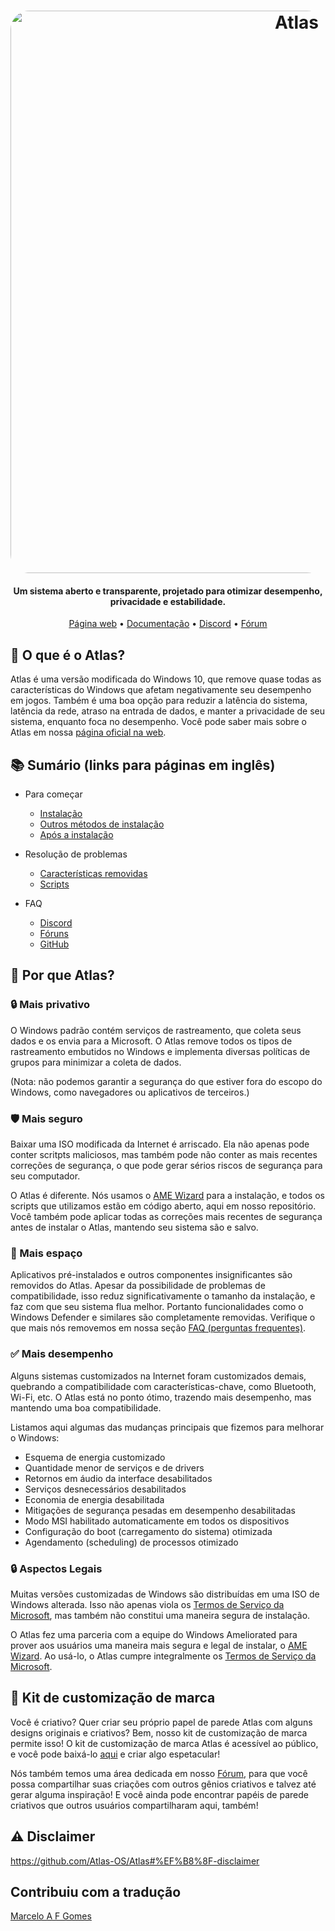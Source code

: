 <h1 align="center">
  <a href="http://atlasos.net"><img src="https://cdn.jsdelivr.net/gh/Atlas-OS/Atlas@main/img/banner.png" alt="Atlas" width="900" style="border-radius: 30px"></a>
</h1>

<h4 align="center">Um sistema aberto e transparente, projetado para otimizar desempenho, privacidade e estabilidade.</h4>

<p align="center">
  <a href="https://atlasos.net">Página web</a>
  •
  <a href="https://docs.atlasos.net">Documentação</a>
  •
  <a href="https://discord.atlasos.net" target="_blank">Discord</a>
  •
  <a href="https://forum.atlasos.net">Fórum</a>
</p>

## 🤔 **O que é o Atlas?**

Atlas é uma versão modificada do Windows 10, que remove quase todas as características do Windows que afetam
negativamente seu desempenho em jogos. Também é uma boa opção para reduzir a latência do sistema, latência da
rede, atraso na entrada de dados, e manter a privacidade de seu sistema, enquanto foca no desempenho.
Você pode saber mais sobre o Atlas em nossa [página oficial na web](https://atlasos.net).

## 📚 **Sumário (links para páginas em inglês)**

- Para começar
  - [Instalação](https://docs.atlasos.net/getting-started/installation)
  - [Outros métodos de instalação](https://docs.atlasos.net/getting-started/other-installation-methods/no-usb)
  - [Após a instalação](https://docs.atlasos.net/getting-started/post-installation/drivers)

- Resolução de problemas
  - [Características removidas](https://docs.atlasos.net/troubleshooting/removed-features)
  - [Scripts](https://docs.atlasos.net/troubleshooting/scripts)

- FAQ
  - [Discord](https://docs.atlasos.net/faq/community/discord)
  - [Fóruns](https://docs.atlasos.net/faq/community/forums)
  - [GitHub](https://docs.atlasos.net/faq/community/github)

## 👀 **Por que Atlas?**

### 🔒 Mais privativo
O Windows padrão contém serviços de rastreamento, que coleta seus dados e os envia para a Microsoft.
O Atlas remove todos os tipos de rastreamento embutidos no Windows e implementa diversas políticas de grupos
para minimizar a coleta de dados.

(Nota: não podemos garantir a segurança do que estiver fora do escopo do Windows, como navegadores ou
aplicativos de terceiros.)

### 🛡️ Mais seguro
Baixar uma ISO modificada da Internet é arriscado. Ela não apenas pode conter scritpts maliciosos, mas
também pode não conter as mais recentes correções de segurança, o que pode gerar sérios riscos de segurança
para seu computador.

O Atlas é diferente. Nós usamos o [AME Wizard](https://ameliorated.io) para a instalação, e todos os scripts
que utilizamos estão em código aberto, aqui em nosso repositório. Você também pode aplicar todas as correções
mais recentes de segurança antes de instalar o Atlas, mantendo seu sistema são e salvo.

### 🚀 Mais espaço
Aplicativos pré-instalados e outros componentes insignificantes são removidos do Atlas. Apesar da possibilidade
de problemas de compatibilidade, isso reduz significativamente o tamanho da instalação, e faz com que seu sistema
flua melhor. Portanto funcionalidades como o Windows Defender e similares são completamente removidas.
Verifique o que mais nós removemos em nossa seção [FAQ (perguntas frequentes)](https://docs.atlasos.net/troubleshooting/removed-features).

### ✅ Mais desempenho
Alguns sistemas customizados na Internet foram customizados demais, quebrando a compatibilidade com
características-chave, como Bluetooth, Wi-Fi, etc.
O Atlas está no ponto ótimo, trazendo mais desempenho, mas mantendo uma boa compatibilidade.

Listamos aqui algumas das mudanças principais que fizemos para melhorar o Windows:
- Esquema de energia customizado
- Quantidade menor de serviços e de drivers
- Retornos em áudio da interface desabilitados
- Serviços desnecessários desabilitados
- Economia de energia desabilitada
- Mitigações de segurança pesadas em desempenho desabilitadas
- Modo MSI habilitado automaticamente em todos os dispositivos
- Configuração do boot (carregamento do sistema) otimizada
- Agendamento (scheduling) de processos otimizado

### 🔒 Aspectos Legais
Muitas versões customizadas de Windows são distribuídas em uma ISO de Windows alterada.
Isso não apenas viola os [Termos de Serviço da Microsoft](https://www.microsoft.com/en-us/Useterms/Retail/Windows/10/UseTerms_Retail_Windows_10_English.htm),
mas também não constitui uma maneira segura de instalação.

O Atlas fez uma parceria com a equipe do Windows Ameliorated para prover aos usuários uma maneira mais
segura e legal de instalar, o [AME Wizard](https://ameliorated.io).
Ao usá-lo, o Atlas cumpre integralmente os [Termos de Serviço da Microsoft](https://www.microsoft.com/en-us/Useterms/Retail/Windows/10/UseTerms_Retail_Windows_10_English.htm).

## 🎨 Kit de customização de marca
Você é criativo? Quer criar seu próprio papel de parede Atlas com alguns designs originais e criativos?
Bem, nosso kit de customização de marca permite isso!
O kit de customização de marca Atlas é acessível ao público, e você pode baixá-lo
[aqui](https://cdn.jsdelivr.net/gh/Atlas-OS/Atlas@main/img/brand-kit.zip) e criar algo espetacular!

Nós também temos uma área dedicada em nosso [Fórum](https://forum.atlasos.net/t/art-showcase),
para que você possa compartilhar suas criações com outros gênios criativos e talvez até gerar alguma inspiração!
E você ainda pode encontrar papéis de parede criativos que outros usuários compartilharam aqui, também!

## ⚠️ Disclaimer
https://github.com/Atlas-OS/Atlas#%EF%B8%8F-disclaimer

## Contribuiu com a tradução
[Marcelo A F Gomes](https://github.com/mafgomes)
